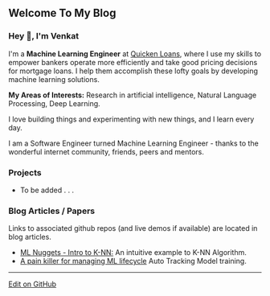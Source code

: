 ## Welcome To My Blog

### Hey 👋, I'm Venkat 

I'm a **Machine Learning Engineer** at [Quicken Loans](https://www.quickenloans.com/), where I use my skills to empower bankers operate more efficiently and take good pricing decisions for mortgage loans. 
I help them accomplish these lofty goals by developing machine learning solutions.

**My Areas of Interests:** Research in artificial intelligence, Natural Language Processing, Deep Learning.

I love building things and experimenting with new things, and I learn every day.

I am a Software Engineer turned Machine Learning Engineer - thanks to the wonderful internet community, friends, peers and mentors.

### Projects

- To be added . . .


### Blog Articles / Papers
Links to associated github repos (and live demos if available) are located in blog articles.

- <a href="https://medium.com/@venkykoll/machine-learning-nuggets-introduction-to-k-nn-algorithm-2bb6ddf3876b" target="_blank">ML Nuggets - Intro to K-NN:</a> An intuitive example to K-NN Algorithm.
- <a href="https://medium.com/mlearning-ai/a-pain-killer-for-managing-ml-lifecycle-part-1-70adb7c19c3a" target="_blank">A pain killer for managing ML lifecycle</a> Auto Tracking Model training.


---

<a href="https://github.com/venkatkollimarla/venkatkollimarla.github.io" target="_blank">Edit on GitHub</a>
